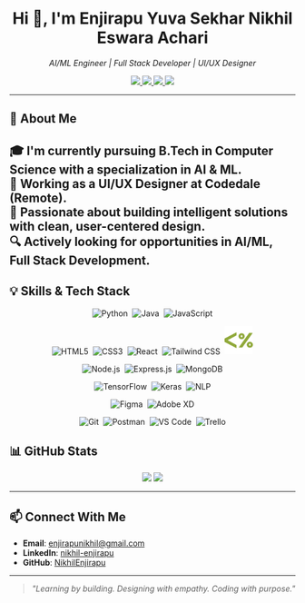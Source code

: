 <h1 align="center">Hi 👋, I'm Enjirapu Yuva Sekhar Nikhil Eswara Achari</h1>

<p align="center">
  <i>AI/ML Engineer | Full Stack Developer | UI/UX Designer</i>
</p>

<p align="center">
  <a href="https://github.com/NikhilEnjirapu" target="_blank">
    <img src="https://img.shields.io/badge/GitHub-100000?style=for-the-badge&logo=github&logoColor=white" />
  </a>
  <a href="https://www.linkedin.com/in/nikhil-enjirapu-630366255/" target="_blank">
    <img src="https://img.shields.io/badge/LinkedIn-0A66C2?style=for-the-badge&logo=linkedin&logoColor=white" />
  </a>
  <a href="mailto:enjirapunikhil@gmail.com" target="_blank">
    <img src="https://img.shields.io/badge/Gmail-D14836?style=for-the-badge&logo=gmail&logoColor=white" />
  </a>
  <a href="https://www.instagram.com/nikhil_enjirapu" target="_blank">
    <img src="https://img.shields.io/badge/Instagram-E4405F?style=for-the-badge&logo=instagram&logoColor=white" />
  </a>
</p>

---

## 🚀 About Me

🎓 I'm currently pursuing B.Tech in Computer Science with a specialization in AI & ML.  
💼 Working as a UI/UX Designer at Codedale (Remote).  
🧠 Passionate about building intelligent solutions with clean, user-centered design.  
🔍 Actively looking for opportunities in AI/ML, Full Stack Development.
---


## 💡 Skills & Tech Stack  

<p align="center">
  <!-- Languages -->
  <img src="https://cdn.jsdelivr.net/gh/devicons/devicon/icons/python/python-original.svg" title="Python" alt="Python" width="50" height="50"/>&nbsp;
  <img src="https://cdn.jsdelivr.net/gh/devicons/devicon/icons/java/java-original.svg" title="Java" alt="Java" width="50" height="50"/>&nbsp;
  <img src="https://cdn.jsdelivr.net/gh/devicons/devicon/icons/javascript/javascript-original.svg" title="JavaScript" alt="JavaScript" width="50" height="50"/>
</p>

<p align="center">
  <!-- Frontend -->
  <img src="https://cdn.jsdelivr.net/gh/devicons/devicon/icons/html5/html5-original.svg" title="HTML5" alt="HTML5" width="50" height="50"/>&nbsp;
  <img src="https://cdn.jsdelivr.net/gh/devicons/devicon/icons/css3/css3-original.svg" title="CSS3" alt="CSS3" width="50" height="50"/>&nbsp;
  <img src="https://cdn.jsdelivr.net/gh/devicons/devicon/icons/react/react-original.svg" title="React" alt="React" width="50" height="50"/>&nbsp;
  <img src="https://cdn.jsdelivr.net/gh/devicons/devicon/icons/tailwindcss/tailwindcss-original.svg" title="Tailwind CSS" alt="Tailwind CSS" width="50" height="50"/>&nbsp;
  <img src="https://raw.githubusercontent.com/devicons/devicon/master/icons/ejs/ejs-original.svg" title="EJS" alt="EJS" width="50" height="50"/>
</p>

<p align="center">
  <!-- Backend -->
  <img src="https://cdn.jsdelivr.net/gh/devicons/devicon/icons/nodejs/nodejs-original.svg" title="Node.js" alt="Node.js" width="50" height="50"/>&nbsp;
  <img src="https://cdn.jsdelivr.net/gh/devicons/devicon/icons/express/express-original.svg" title="Express.js" alt="Express.js" width="50" height="50"/>&nbsp;
  <img src="https://cdn.jsdelivr.net/gh/devicons/devicon/icons/mongodb/mongodb-original.svg" title="MongoDB" alt="MongoDB" width="50" height="50"/>
</p>

<p align="center">
  <!-- AI/ML -->
  <img src="https://cdn.jsdelivr.net/gh/devicons/devicon/icons/tensorflow/tensorflow-original.svg" title="Machine Learning" alt="TensorFlow" width="50" height="50"/>&nbsp;
  <img src="https://cdn.jsdelivr.net/gh/devicons/devicon/icons/keras/keras-original.svg" title="Deep Learning" alt="Keras" width="50" height="50"/>&nbsp;
  <img src="https://cdn.jsdelivr.net/gh/devicons/devicon/icons/google/google-original.svg" title="NLP" alt="NLP" width="50" height="50"/>
</p>

<p align="center">
  <!-- UI/UX -->
  <img src="https://cdn.jsdelivr.net/gh/devicons/devicon/icons/figma/figma-original.svg" title="Figma" alt="Figma" width="50" height="50"/>&nbsp;
  <img src="https://cdn.jsdelivr.net/gh/devicons/devicon/icons/xd/xd-original.svg" title="Adobe XD" alt="Adobe XD" width="50" height="50"/>
</p>

<p align="center">
  <!-- Tools -->
  <img src="https://cdn.jsdelivr.net/gh/devicons/devicon/icons/git/git-original.svg" title="Git" alt="Git" width="50" height="50"/>&nbsp;
  <img src="https://www.vectorlogo.zone/logos/getpostman/getpostman-icon.svg" title="REST API" alt="Postman" width="50" height="50"/>&nbsp;
  <img src="https://cdn.jsdelivr.net/gh/devicons/devicon/icons/vscode/vscode-original.svg" title="VS Code" alt="VS Code" width="50" height="50"/>&nbsp;
  <img src="https://cdn.jsdelivr.net/gh/devicons/devicon/icons/trello/trello-plain.svg" title="Agile" alt="Trello" width="50" height="50"/>
</p>


## 📊 GitHub Stats

<p align="center">
  <img src="https://github-readme-stats.vercel.app/api?username=NikhilEnjirapu&show_icons=true&theme=tokyonight" width="48%" />
  <img src="https://github-readme-streak-stats.herokuapp.com/?user=NikhilEnjirapu&theme=tokyonight" width="48%" />
</p>

---

## 📫 Connect With Me

- **Email**: [enjirapunikhil@gmail.com](mailto:enjirapunikhil@gmail.com)  
- **LinkedIn**: [nikhil-enjirapu](https://www.linkedin.com/in/nikhil-enjirapu-630366255/)  
- **GitHub**: [NikhilEnjirapu](https://github.com/NikhilEnjirapu)

---

> _"Learning by building. Designing with empathy. Coding with purpose."_

